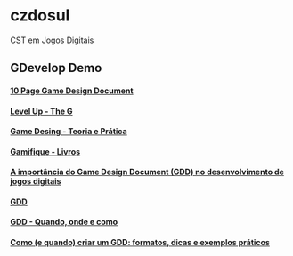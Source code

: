 # czdosul
CST em Jogos Digitais

## GDevelop Demo


#### [10 Page Game Design Document](http://scriptingisfun.com/blog/?p=347)<br/>

#### [Level Up - The G](http://uicvgame.ui.ac.ir/Game%20Design/__Level_Up___The_G.pdf)<br/>

#### [Game Desing - Teoria e Prática](https://gamifique.files.wordpress.com/2011/11/5-game-design-theory-and-practice.pdf)<br/>

#### [Gamifique - Livros](https://gamifique.wordpress.com/livros/)<br/>

#### [A importância do Game Design Document (GDD) no desenvolvimento de jogos digitais](http://escolabrasileiradegames.com.br/blog/a-importancia-do-game-design-document-no-desenvolvimento-de-jogos-digitais)<br/>

#### [GDD](http://gamestartlivro.net/tagged/game-design-document)<br/>

#### [GDD - Quando, onde e como](https://medium.com/game-start/gdd-quando-onde-e-como-81db58f86e04)<br/>

#### [Como (e quando) criar um GDD: formatos, dicas e exemplos práticos](https://producaodejogos.com/gdd/)<br/>